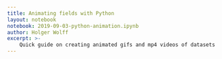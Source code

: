 ```yaml
---
title: Animating fields with Python
layout: notebook
notebook: 2019-09-03-python-animation.ipynb
author: Holger Wolff
excerpt: >-
    Quick guide on creating animated gifs and mp4 videos of datasets
---
```

